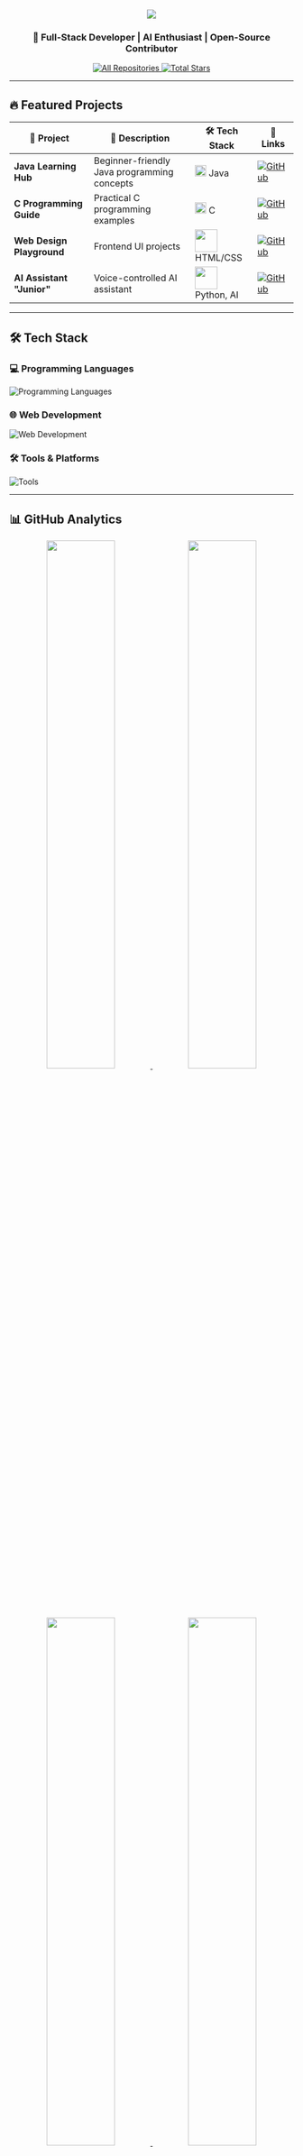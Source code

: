<h1 align="center"> 
  <a href="https://github.com/TheSrajanJain">
    <img src="https://readme-typing-svg.herokuapp.com?font=Fira+Code&weight=600&size=28&duration=3000&pause=500&color=58A6FF&center=true&vCenter=true&width=500&lines=Hi+👋+I'm+Srajan+Jain" />
  </a>
</h1>

<h3 align="center">
  🚀 Full-Stack Developer | AI Enthusiast | Open-Source Contributor
</h3>

<p align="center">
  <a href="https://github.com/TheSrajanJain?tab=repositories">
    <img alt="All Repositories" src="https://img.shields.io/badge/-Explore%20My%20Repos-8A2BE2?style=for-the-badge&logo=github&logoColor=white" />
  </a>
  <a href="https://github.com/TheSrajanJain?tab=repositories&sort=stargazers">
    <img alt="Total Stars" src="https://img.shields.io/badge/-Starred%20Projects-FFD700?style=for-the-badge&logo=apachespark&logoColor=black" />
  </a>
</p>

---

## 🔥 Featured Projects

<div align="center">

| 🎯 Project | 📝 Description | 🛠️ Tech Stack | 🔗 Links |
|-----------|---------------|----------------|----------|
| **Java Learning Hub** | Beginner-friendly Java programming concepts | <img src="https://skillicons.dev/icons?i=java" width="20"/> Java | [![GitHub](https://img.shields.io/badge/-Repo-181717?style=flat&logo=github)](https://github.com/TheSrajanJain/Java-By-Srajan-Jain) |
| **C Programming Guide** | Practical C programming examples | <img src="https://skillicons.dev/icons?i=c" width="20"/> C | [![GitHub](https://img.shields.io/badge/-Repo-181717?style=flat&logo=github)](https://github.com/TheSrajanJain/C-Programming-By-Srajan-Jain) |
| **Web Design Playground** | Frontend UI projects | <img src="https://skillicons.dev/icons?i=html,css" width="40"/> HTML/CSS | [![GitHub](https://img.shields.io/badge/-Repo-181717?style=flat&logo=github)](https://github.com/TheSrajanJain/HTML-and-CSS-by-Srajan-Jain) |
| **AI Assistant "Junior"** | Voice-controlled AI assistant | <img src="https://skillicons.dev/icons?i=py,tensorflow" width="40"/> Python, AI | [![GitHub](https://img.shields.io/badge/-Coming%20Soon-FF6B6B?style=flat)]() |

</div>

---

## 🛠️ Tech Stack

### 💻 Programming Languages
<p>
  <img src="https://skillicons.dev/icons?i=java,cpp,c,python,js" alt="Programming Languages" />
</p>

### 🌐 Web Development
<p>
  <img src="https://skillicons.dev/icons?i=html,css,react,nodejs,express" alt="Web Development" />
</p>

### 🛠️ Tools & Platforms
<p>
  <img src="https://skillicons.dev/icons?i=git,github,vscode,figma,linux" alt="Tools" />
</p>

---

## 📊 GitHub Analytics

<div align="center">
  
  <a href="https://github.com/TheSrajanJain">
    <img width="49%" src="https://github-readme-stats.vercel.app/api?username=TheSrajanJain&show_icons=true&theme=radical&hide_border=true&include_all_commits=true" />
  </a>
  <a href="https://github.com/TheSrajanJain?tab=repositories">
    <img width="49%" src="https://github-readme-stats.vercel.app/api/top-langs/?username=TheSrajanJain&layout=compact&theme=radical&hide_border=true" />
  </a>
  
  <a href="https://github.com/TheSrajanJain">
    <img width="49%" src="https://github-readme-streak-stats.herokuapp.com/?user=TheSrajanJain&theme=radical&hide_border=true" />
  </a>
  <a href="https://github.com/TheSrajanJain">
    <img width="49%" src="https://github-profile-trophy.vercel.app/?username=TheSrajanJain&theme=radical&no-frame=true&column=3&margin-w=15" />
  </a>
  
</div>

---

## 🌟 About Me

```python
class SrajanJain:
    def __init__(self):
        self.name = "Srajan Jain"
        self.location = "India 🇮🇳"
        self.skills = ["Backend Development", "Frontend Design", "AI Integration"]
        self.interests = ["Open Source", "Technical Writing", "UI/UX"]
        self.current_project = "AI Voice Assistant"
    
    def say_hi(self):
        print("Thanks for visiting my profile! Let's connect :)")
🔭 Currently building: AI Assistant "Junior" with advanced NLP capabilities

🌱 Learning: Advanced Python, Machine Learning, Cloud Architecture

👯 Looking to collaborate on: Open-source projects and hackathons

💬 Ask me about: Programming fundamentals, project architecture, or career advice

⚡ Fun fact: I solve coding problems for fun - like daily crossword puzzles!

📫 Let's Connect
<p align="center"> <a href="mailto:thesrajanjain@gmail.com"> <img src="https://img.shields.io/badge/Gmail-D14836?style=for-the-badge&logo=gmail&logoColor=white" /> </a> <a href="https://linkedin.com/in/yourprofile"> <img src="https://img.shields.io/badge/LinkedIn-0077B5?style=for-the-badge&logo=linkedin&logoColor=white" /> </a> <a href="https://twitter.com/yourhandle"> <img src="https://img.shields.io/badge/Twitter-1DA1F2?style=for-the-badge&logo=twitter&logoColor=white" /> </a> <a href="https://dev.to/yourprofile"> <img src="https://img.shields.io/badge/dev.to-0A0A0A?style=for-the-badge&logo=dev.to&logoColor=white" /> </a> </p>
🎧 Currently Listening To
Spotify

<p align="center"> <img src="https://komarev.com/ghpvc/?username=TheSrajanJain&label=Profile%20Views&color=blueviolet&style=flat" alt="Profile Views" /> </p><p align="center"> <a href="https://github.com/TheSrajanJain?tab=followers"> <img src="https://img.shields.io/github/followers/TheSrajanJain?label=Follow&style=social" alt="GitHub Followers" /> </a> </p><p align="center"> <i>⚡ "First, solve the problem. Then, write the code." - John Johnson</i> </p> ```
